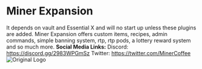 # Miner Expansion
It depends on vault and Essential X and will no start up unless these plugins are added.
Miner Expansion offers custom items, recipes, admin commands, simple banning system, rtp, rtp pods, a lottery reward system and so much more.
__Social Media Links:__ 
Discord: https://discord.gg/2983WPGmSz
Twitter: https://twitter.com/MinerCoffee
![Original Logo](https://user-images.githubusercontent.com/34526505/154829853-4a29657b-14ca-43f2-9868-503d9fae2474.png)

